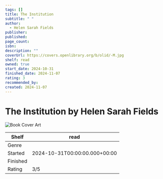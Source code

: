 ```yaml
---
tags: []
title: The Institution
subtitle: " "
author:
  - Helen Sarah Fields
publisher: 
published: 
page_count: 
isbn: 
description: ""
coverUrl: https://covers.openlibrary.org/b/olid/-M.jpg
shelf: read
owned: true
start_date: 2024-10-31
finished_date: 2024-11-07
rating: 3
recommended_by: 
created: 2024-11-07
---
```


# The Institution by Helen Sarah Fields

![Book Cover Art](https://covers.openlibrary.org/b/olid/-M.jpg)

| Shelf | read |
| --- | --- |
| Genre |  |
| Started | 2024-10-31T00:00:00.000+00:00 |
| Finished |  |
| Rating | 3/5 |

